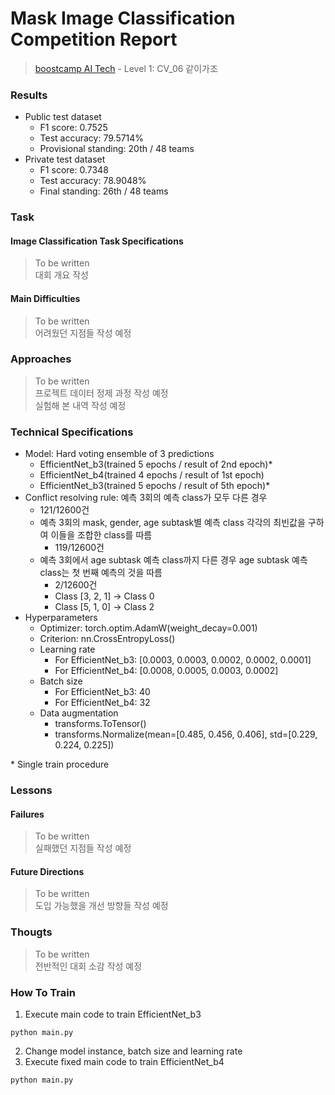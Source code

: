 # Mask Image Classification Competition Report

> [boostcamp AI Tech](https://boostcamp.connect.or.kr) - Level 1: CV_06 같이가조

### Results

  * Public test dataset
    * F1 score: 0.7525
    * Test accuracy: 79.5714%
    * Provisional standing: 20th / 48 teams
  * Private test dataset
    * F1 score: 0.7348
    * Test accuracy: 78.9048%
    * Final standing: 26th / 48 teams

### Task

#### Image Classification Task Specifications

> To be written <br>
> 대회 개요 작성 

#### Main Difficulties

> To be written <br>
> 어려웠던 지점들 작성 예정

### Approaches

> To be written <br>
> 프로젝트 데이터 정제 과정 작성 예정 <br>
> 실험해 본 내역 작성 예정

### Technical Specifications

  * Model: Hard voting ensemble of 3 predictions
    * EfficientNet_b3(trained 5 epochs / result of 2nd epoch)*
    * EfficientNet_b4(trained 4 epochs / result of 1st epoch)
    * EfficientNet_b3(trained 5 epochs / result of 5th epoch)*
  * Conflict resolving rule: 예측 3회의 예측 class가 모두 다른 경우
    * 121/12600건
    * 예측 3회의 mask, gender, age subtask별 예측 class 각각의 최빈값을 구하여 이들을 조합한 class를 따름
      * 119/12600건
    * 예측 3회에서 age subtask 예측 class까지 다른 경우 age subtask 예측 class는 첫 번째 예측의 것을 따름
      * 2/12600건
      * Class [3, 2, 1] -> Class 0
      * Class [5, 1, 0] -> Class 2
  * Hyperparameters
    * Optimizer: torch.optim.AdamW(weight_decay=0.001)
    * Criterion: nn.CrossEntropyLoss()
    * Learning rate
      * For EfficientNet_b3: [0.0003, 0.0003, 0.0002, 0.0002, 0.0001]
      * For EfficientNet_b4: [0.0008, 0.0005, 0.0003, 0.0002]
    * Batch size
      * For EfficientNet_b3: 40
      * For EfficientNet_b4: 32
    * Data augmentation
      * transforms.ToTensor()
      * transforms.Normalize(mean=[0.485, 0.456, 0.406], std=[0.229, 0.224, 0.225])

\* Single train procedure

### Lessons

#### Failures

> To be written <br>
> 실패했던 지점들 작성 예정

#### Future Directions

> To be written <br>
> 도입 가능했을 개선 방향들 작성 예정

### Thougts

> To be written <br>
> 전반적인 대회 소감 작성 예정

### How To Train

1. Execute main code to train EfficientNet_b3

```shell
python main.py
```

2. Change model instance, batch size and learning rate
3. Execute fixed main code to train EfficientNet_b4

```shell
python main.py
```
